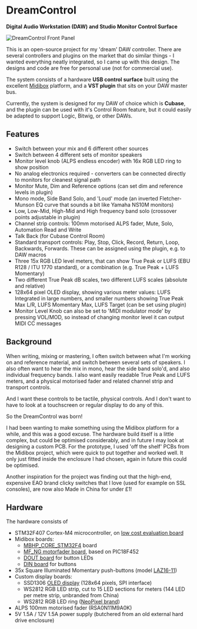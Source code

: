 # DreamControl
**Digital Audio Workstation (DAW) and Studio Monitor Control Surface**

![DreamControl Front Panel](https://i.imgur.com/ogYC02I.png)

This is an open-source project for my 'dream' DAW controller. There are several controllers and plugins on the market that do similar things - I wanted everything neatly integrated, so I came up with this design. The designs and code are free for personal use (not for commercial use).

The system consists of a hardware **USB control surface** built using the excellent [Midibox](http://www.ucapps.de/) platform, and a **VST plugin** that sits on your DAW master bus.

Currently, the system is designed for my DAW of choice which is **Cubase**, and the plugin can be used with it's Control Room feature, but it could easily be adapted to support Logic, Bitwig, or other DAWs.

## Features
 - Switch between your mix and 6 different other sources
 - Switch between 4 different sets of monitor speakers
 - Monitor level knob (ALPS endless encoder) with 16x RGB LED ring to show position
 - No analog electronics required - converters can be connected directly to monitors for cleanest signal path
 - Monitor Mute, Dim and Reference options (can set dim and reference levels in plugin)
 - Mono mode, Side Band Solo, and 'Loud' mode (an inverted Fletcher-Munson EQ curve that sounds a bit like Yamaha NS10M monitors)
 - Low, Low-Mid, High-Mid and High frequency band solo (crossover points adjustable in plugin)
 - Channel strip controls: 100mm motorised ALPS fader, Mute, Solo, Automation Read and Write
 - Talk Back (for Cubase Control Room)
 - Standard transport controls: Play, Stop, Click, Record, Return, Loop, Backwards, Forwards. These can be assigned using the plugin, e.g. to DAW macros
 - Three 15x RGB LED level meters, that can show True Peak or LUFS (EBU R128 / ITU 1770 standard), or a combination (e.g. True Peak + LUFS Momentary)
 - Two different True Peak dB scales, two different LUFS scales (absolute and relative)
 - 128x64 pixel OLED display, showing various meter values: LUFS Integrated in large numbers, and smaller numbers showing True Peak Max L/R, LUFS Momentary Max, LUFS Target (can be set using plugin)
- Monitor Level Knob can also be set to 'MIDI modulator mode' by pressing VOL/MOD, so instead of changing monitor level it can output MIDI CC messages
## Background
When writing, mixing or mastering, I often switch between what I'm working on and reference material, and switch between several sets of speakers. I also often want to hear the mix in mono, hear the side band solo'd, and also individual frequency bands. I also want easily readable True Peak and LUFS meters, and a physical motorised fader and related channel strip and transport controls.

And I want these controls to be tactile, physical controls. And I don't want to have to look at a touchscreen or regular display to do any of this.

So the DreamControl was born!

I had been wanting to make something using the Midibox platform for a while, and this was a good excuse. The hardware build itself is a little complex, but could be optimised considerably, and in future I may look at designing a custom PCB. For the prototype, I used 'off the shelf' PCBs from the Midibox project, which were quick to put together and worked well. It only just fitted inside the enclosure I had chosen, again in future this could be optimised.

Another inspiration for the project was finding out that the high-end, expensive EAO brand clicky switches that I love (used for example on SSL consoles), are now also Made in China for under £1!
## Hardware
The hardware consists of
 - STM32F407 Cortex-M4 microcontroller, on [low cost evaluation board
](https://www.st.com/en/evaluation-tools/stm32f4discovery.html)
 - Midibox boards:
	 - [MBHP_CORE_STM32F4](http://www.ucapps.de/mbhp_core_stm32f4.html) board
	 - [MF_NG motorfader board](http://www.ucapps.de/mbhp_mf_ng.html), based on PIC18F452
	 - [DOUT board](http://www.ucapps.de/mbhp_dout.html) for button LEDs
	 - [DIN board](http://www.ucapps.de/mbhp_din.html) for buttons
 - 35x Square Illuminated Momentary push-buttons (model [LAZ16-11](https://www.ebay.co.uk/itm/Square-micro-button-LAZ16-11-self-lock-no-lamp-button-switch-3-foot-diameter16mm-/162438920326))
 - Custom display boards:
	 - SSD1306 [OLED display](https://www.amazon.co.uk/SSD1306-128x64-Display-Module-Electronics/dp/B00KCM9JMG) (128x64 pixels, SPI interface)
	 - WS2812 RGB LED strip, cut to 15 LED sections for meters (144 LED per metre strip, unbranded from China)
	 - WS2812 RGB LED ring ([NeoPixel brand](https://www.adafruit.com/product/1463))
 - ALPS 100mm motorised fader (RSA0N11M9A0K)
 - 5V 1.5A / 12V 1.5A power supply (butchered from an old external hard drive enclosure)

<!--stackedit_data:
eyJoaXN0b3J5IjpbLTIwNjM2MzU3MTUsMTE5NDY0MTc1OSwzND
YyOTE0NywtMTc4OTg0ODAzNywzNTc1MTc3MDYsLTE1MjAwNjM3
XX0=
-->